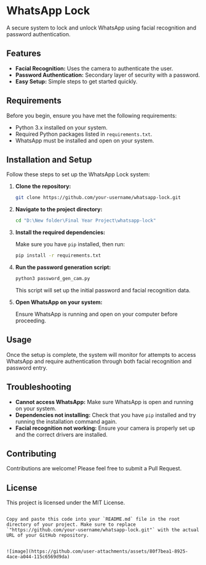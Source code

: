 # WhatsApp Lock

A secure system to lock and unlock WhatsApp using facial recognition and password authentication.

## Features

- **Facial Recognition:** Uses the camera to authenticate the user.
- **Password Authentication:** Secondary layer of security with a password.
- **Easy Setup:** Simple steps to get started quickly.

## Requirements

Before you begin, ensure you have met the following requirements:

- Python 3.x installed on your system.
- Required Python packages listed in `requirements.txt`.
- WhatsApp must be installed and open on your system.

## Installation and Setup

Follow these steps to set up the WhatsApp Lock system:

1. **Clone the repository:**

   ```bash
   git clone https://github.com/your-username/whatsapp-lock.git
   ```

2. **Navigate to the project directory:**

   ```bash
   cd "D:\New folder\Final Year Project\whatsapp-lock"
   ```

3. **Install the required dependencies:**

   Make sure you have `pip` installed, then run:

   ```bash
   pip install -r requirements.txt
   ```

4. **Run the password generation script:**

   ```bash
   python3 password_gen_cam.py
   ```

   This script will set up the initial password and facial recognition data.

5. **Open WhatsApp on your system:**

   Ensure WhatsApp is running and open on your computer before proceeding.

## Usage

Once the setup is complete, the system will monitor for attempts to access WhatsApp and require authentication through both facial recognition and password entry.

## Troubleshooting

- **Cannot access WhatsApp:** Make sure WhatsApp is open and running on your system.
- **Dependencies not installing:** Check that you have `pip` installed and try running the installation command again.
- **Facial recognition not working:** Ensure your camera is properly set up and the correct drivers are installed.

## Contributing

Contributions are welcome! Please feel free to submit a Pull Request.

## License

This project is licensed under the MIT License.
```

Copy and paste this code into your `README.md` file in the root directory of your project. Make sure to replace `"https://github.com/your-username/whatsapp-lock.git"` with the actual URL of your GitHub repository.


![image](https://github.com/user-attachments/assets/80f7bea1-8925-4ace-a044-115c6569d9da)

